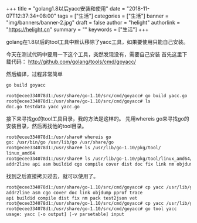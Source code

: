 +++
title = "golang1.8以后yacc安装和使用"
date = "2018-11-07T12:37:34+08:00"
tags = ["生活"]
categories = ["生活"]
banner = "img/banners/banner-2.jpg"
draft = false
author = "helight"
authorlink = "https://helight.cn"
summary = ""
keywords = ["生活"]
+++

golang在1.8以后的tool工具中默认移除了yacc工具，如果要使用只能自己安装。

今天在测试代码中要用一下这个工具，突然发现没有，需要自己安装
首先这里下载代码：
http://github.com/golang/tools/cmd/goyacc/
<!--more-->
然后编译，过程非常简单
```sh
go build goyacc

root@ecee334078d1:/usr/share/go-1.10/src/cmd/goyacc# go build yacc.go
root@ecee334078d1:/usr/share/go-1.10/src/cmd/goyacc# ls
doc.go testdata yacc yacc.go
```

接下来寻找go的tool工具目录，我的方法是这样的。
先用whereis go来寻找go的安装目录，然后再找他的tool目录。
```sh
root@ecee334078d1:/usr/share# whereis go
go: /usr/bin/go /usr/lib/go /usr/share/go
root@ecee334078d1:/usr/share# ls /usr/lib/go-1.10/pkg/tool/
linux_amd64
root@ecee334078d1:/usr/share# ls /usr/lib/go-1.10/pkg/tool/linux_amd64/
addr2line api asm buildid cgo compile cover dist doc fix link nm objdump pack pprof test2json trace vet
```
找到之后直接拷贝过去，就可以使用了。
```sh
root@ecee334078d1:/usr/share/go-1.10/src/cmd/goyacc# cp yacc /usr/lib/go-1.10/pkg/tool/linux_amd64/
addr2line asm cgo cover doc link objdump pprof trace
api buildid compile dist fix nm pack test2json vet
root@ecee334078d1:/usr/share/go-1.10/src/cmd/goyacc# cp yacc /usr/lib/go-1.10/pkg/tool/linux_amd64/
root@ecee334078d1:/usr/share/go-1.10/src/cmd/goyacc# go tool yacc
usage: yacc [-o output] [-v parsetable] input
```